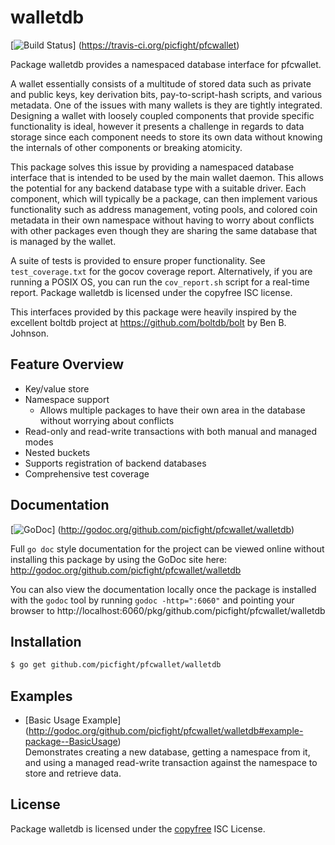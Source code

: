 walletdb
========

[![Build Status](https://travis-ci.org/picfight/pfcwallet.png?branch=master)]
(https://travis-ci.org/picfight/pfcwallet)

Package walletdb provides a namespaced database interface for pfcwallet.

A wallet essentially consists of a multitude of stored data such as private
and public keys, key derivation bits, pay-to-script-hash scripts, and various
metadata.  One of the issues with many wallets is they are tightly integrated.
Designing a wallet with loosely coupled components that provide specific
functionality is ideal, however it presents a challenge in regards to data
storage since each component needs to store its own data without knowing the
internals of other components or breaking atomicity.

This package solves this issue by providing a namespaced database interface that
is intended to be used by the main wallet daemon.  This allows the potential for
any backend database type with a suitable driver.  Each component, which will
typically be a package, can then implement various functionality such as address
management, voting pools, and colored coin metadata in their own namespace
without having to worry about conflicts with other packages even though they are
sharing the same database that is managed by the wallet.

A suite of tests is provided to ensure proper functionality.  See
`test_coverage.txt` for the gocov coverage report.  Alternatively, if you are
running a POSIX OS, you can run the `cov_report.sh` script for a real-time
report.  Package walletdb is licensed under the copyfree ISC license.

This interfaces provided by this package were heavily inspired by the excellent
boltdb project at https://github.com/boltdb/bolt by Ben B. Johnson.

## Feature Overview

- Key/value store
- Namespace support
  - Allows multiple packages to have their own area in the database without
    worrying about conflicts
- Read-only and read-write transactions with both manual and managed modes
- Nested buckets
- Supports registration of backend databases
- Comprehensive test coverage

## Documentation

[![GoDoc](https://godoc.org/github.com/picfight/pfcwallet/walletdb?status.png)]
(http://godoc.org/github.com/picfight/pfcwallet/walletdb)

Full `go doc` style documentation for the project can be viewed online without
installing this package by using the GoDoc site here:
http://godoc.org/github.com/picfight/pfcwallet/walletdb

You can also view the documentation locally once the package is installed with
the `godoc` tool by running `godoc -http=":6060"` and pointing your browser to
http://localhost:6060/pkg/github.com/picfight/pfcwallet/walletdb

## Installation

```bash
$ go get github.com/picfight/pfcwallet/walletdb
```

## Examples

* [Basic Usage Example]
  (http://godoc.org/github.com/picfight/pfcwallet/walletdb#example-package--BasicUsage)  
  Demonstrates creating a new database, getting a namespace from it, and using a
  managed read-write transaction against the namespace to store and retrieve
  data.


## License

Package walletdb is licensed under the [copyfree](http://copyfree.org) ISC
License.
